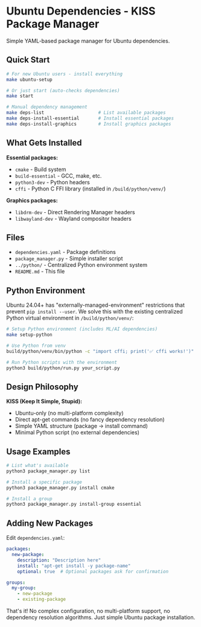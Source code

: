 # Ubuntu Dependencies - KISS Package Manager

Simple YAML-based package manager for Ubuntu dependencies.

## Quick Start

```bash
# For new Ubuntu users - install everything
make ubuntu-setup

# Or just start (auto-checks dependencies)
make start

# Manual dependency management
make deps-list                    # List available packages
make deps-install-essential       # Install essential packages
make deps-install-graphics        # Install graphics packages
```

## What Gets Installed

**Essential packages:**
- `cmake` - Build system
- `build-essential` - GCC, make, etc.
- `python3-dev` - Python headers
- `cffi` - Python C FFI library (installed in `/build/python/venv/`)

**Graphics packages:**
- `libdrm-dev` - Direct Rendering Manager headers
- `libwayland-dev` - Wayland compositor headers

## Files

- `dependencies.yaml` - Package definitions
- `package_manager.py` - Simple installer script
- `../python/` - Centralized Python environment system
- `README.md` - This file

## Python Environment

Ubuntu 24.04+ has "externally-managed-environment" restrictions that prevent `pip install --user`.
We solve this with the existing centralized Python virtual environment in `/build/python/venv/`:

```bash
# Setup Python environment (includes ML/AI dependencies)
make setup-python

# Use Python from venv
build/python/venv/bin/python -c "import cffi; print('✅ cffi works!')"

# Run Python scripts with the environment
python3 build/python/run.py your_script.py
```

## Design Philosophy

**KISS (Keep It Simple, Stupid):**
- Ubuntu-only (no multi-platform complexity)
- Direct apt-get commands (no fancy dependency resolution)
- Simple YAML structure (package → install command)
- Minimal Python script (no external dependencies)

## Usage Examples

```bash
# List what's available
python3 package_manager.py list

# Install a specific package
python3 package_manager.py install cmake

# Install a group
python3 package_manager.py install-group essential
```

## Adding New Packages

Edit `dependencies.yaml`:

```yaml
packages:
  new-package:
    description: "Description here"
    install: "apt-get install -y package-name"
    optional: true  # Optional packages ask for confirmation

groups:
  my-group:
    - new-package
    - existing-package
```

That's it! No complex configuration, no multi-platform support, no dependency resolution algorithms. Just simple Ubuntu package installation.
